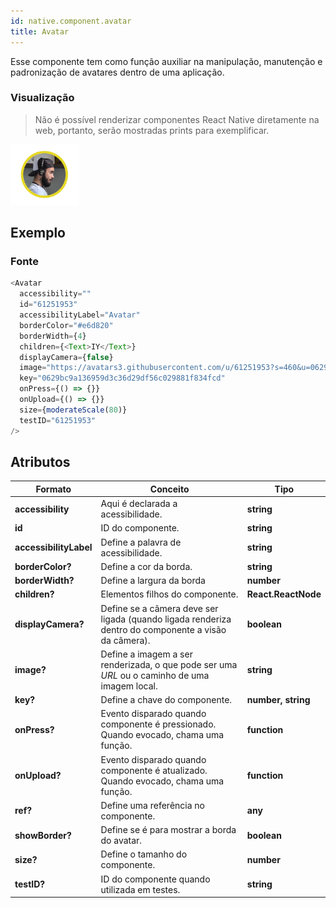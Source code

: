 ```yaml
---
id: native.component.avatar
title: Avatar
---
```


<!-- Component declaration begin -->

<!-- Component declaration end -->

<!-- Documentation begin -->

Esse componente tem como função auxiliar na manipulação, manutenção e padronização de avatares dentro de uma aplicação.

### Visualização
> Não é possível renderizar componentes React Native diretamente na web, portanto, serão mostradas prints para exemplificar.

![avatar](../static/img/screenshots/avatar.png)

## Exemplo

### Fonte

```javascript
<Avatar
  accessibility=""
  id="61251953"
  accessibilityLabel="Avatar"
  borderColor="#e6d820"
  borderWidth={4}
  children={<Text>IY</Text>}
  displayCamera={false}
  image="https://avatars3.githubusercontent.com/u/61251953?s=460&u=0629bc9a136959d3c36d29df56c029881f834fcd&v=4"
  key="0629bc9a136959d3c36d29df56c029881f834fcd"
  onPress={() => {}}
  onUpload={() => {}}
  size={moderateScale(80)}
  testID="61251953"
/>
```


## Atributos

| Formato            | Conceito                                                                                                | Tipo                 |
| ------------------ | ------------------------------------------------------------------------------------------------------- | -------------------- |
| **accessibility**       | Aqui é declarada a acessibilidade.       | **string**   |
| **id**         | ID do componente. | **string**    |
| **accessibilityLabel**      | Define a palavra de acessibilidade.             | **string**  |
| **borderColor?**    | Define a cor da borda.                                                          | **string** |
| **borderWidth?**    | Define a largura da borda  | **number**   |
| **children?** | Elementos filhos do componente.                                                     | **React.ReactNode** |
| **displayCamera?** | Define se a câmera deve ser ligada (quando ligada renderiza dentro do componente a visão da câmera).       | **boolean** |
| **image?** | Define a imagem a ser renderizada, o que pode ser uma *URL* ou o caminho de uma imagem local.                  | **string** |
| **key?** 	| Define a chave do componente. 	| **number, string** 	|
| **onPress?**   | Evento disparado quando componente é pressionado. Quando evocado, chama uma função. | **function**        |
| **onUpload?**   | Evento disparado quando componente é atualizado. Quando evocado, chama uma função. | **function**        |
| **ref?**   | Define uma referência no componente. | **any**        |
| **showBorder?**   | Define se é para mostrar a borda do avatar. | **boolean**        |
| **size?**   | Define o tamanho do componente. | **number**        |
| **testID?**   | ID do componente quando utilizada em testes. | **string**        |




<!-- Documentation end -->


